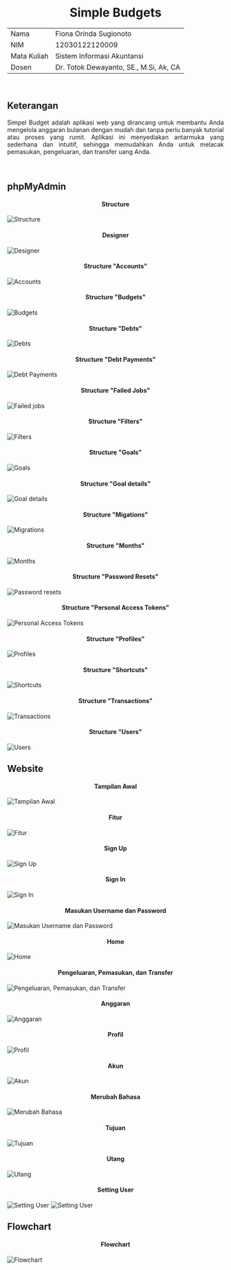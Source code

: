 <!DOCTYPE html>
<html>
<head>
  <h1 align="center">Simple Budgets</h1>
</head>
<body>

<table align="center">
  <tr><td>Nama</td><td>Fiona Orinda Sugionoto</td></tr>
  <tr><td>NIM</td><td>12030122120009</td></tr>
  <tr><td>Mata Kuliah</td><td>Sistem Informasi Akuntansi</td></tr>
  <tr><td>Dosen</td><td>Dr. Totok Dewayanto, SE., M.Si, Ak, CA</td></tr>
</table>

<br>

<h2>Keterangan</h2>
<p align="justify">Simpel Budget adalah aplikasi web yang dirancang untuk membantu Anda mengelola anggaran bulanan dengan mudah dan tanpa perlu banyak tutorial atau proses yang rumit. Aplikasi ini menyediakan antarmuka yang sederhana dan intuitif, sehingga memudahkan Anda untuk melacak pemasukan, pengeluaran, dan transfer uang Anda.</p>

<br>

<h2>phpMyAdmin</h2>

<h4 align="center">Structure</h4>
<img src="screenshots/structure.jpg" alt="Structure">

<h4 align="center">Designer</h4>
<img src="screenshots/designer.jpg" alt="Designer">

<h4 align="center">Structure "Accounts"</h4>
<img src="screenshots/accounts.jpg" alt="Accounts">

<h4 align="center">Structure "Budgets"</h4>
<img src="screenshots/budgets.jpg" alt="Budgets">

<h4 align="center">Structure "Debts"</h4>
<img src="screenshots/debts.jpg" alt="Debts">

<h4 align="center">Structure "Debt Payments"</h4>
<img src="screenshots/debt payments.jpg" alt="Debt Payments">

<h4 align="center">Structure "Failed Jobs"</h4>
<img src="screenshots/failed jobs.jpg" alt="Failed jobs">

<h4 align="center">Structure "Filters"</h4>
<img src="screenshots/filters.jpg" alt="Filters">

<h4 align="center">Structure "Goals"</h4>
<img src="screenshots/goals.jpg" alt="Goals">

<h4 align="center">Structure "Goal details"</h4>
<img src="screenshots/goal details.jpg" alt="Goal details">

<h4 align="center">Structure "Migations"</h4>
<img src="screenshots/migrations.jpg" alt="Migrations">

<h4 align="center">Structure "Months"</h4>
<img src="screenshots/months.jpg" alt="Months">

<h4 align="center">Structure "Password Resets"</h4>
<img src="screenshots/password resets.jpg" alt="Password resets">

<h4 align="center">Structure "Personal Access Tokens"</h4>
<img src="screenshots/personal access tokens.jpg" alt="Personal Access Tokens">

<h4 align="center">Structure "Profiles"</h4>
<img src="screenshots/profiles.jpg" alt="Profiles">

<h4 align="center">Structure "Shortcuts"</h4>
<img src="screenshots/shortcuts.jpg" alt="Shortcuts">

<h4 align="center">Structure "Transactions"</h4>
<img src="screenshots/transactions.jpg" alt="Transactions">

<h4 align="center">Structure "Users"</h4>
<img src="screenshots/users.jpg" alt="Users">

<br>

<h2>Website</h2>

<h4 align="center">Tampilan Awal</h4>
<img src="screenshots/website/simple budgets.png" alt="Tampilan Awal">

<h4 align="center">Fitur</h4>
<img src="screenshots/website/fitur.png" alt="Fitur">

<h4 align="center">Sign Up</h4>
<img src="screenshots/website/sign up.png" alt="Sign Up">

<h4 align="center">Sign In</h4>
<img src="screenshots/website/sign in.png" alt="Sign In">

<h4 align="center">Masukan Username dan Password</h4>
<img src="screenshots/website/admin.png" alt="Masukan Username dan Password">

<h4 align="center">Home</h4>
<img src="screenshots/website/home.png" alt="Home">

<h4 align="center">Pengeluaran, Pemasukan, dan Transfer</h4>
<img src="screenshots/website/input.png" alt="Pengeluaran, Pemasukan, dan Transfer">

<h4 align="center">Anggaran</h4>
<img src="screenshots/website/anggaran.png" alt="Anggaran">

<h4 align="center">Profil</h4>
<img src="screenshots/website/profil.png" alt="Profil">

<h4 align="center">Akun</h4>
<img src="screenshots/website/akun.png" alt="Akun">

<h4 align="center">Merubah Bahasa</h4>
<img src="screenshots/website/bahasa.png" alt="Merubah Bahasa">

<h4 align="center">Tujuan</h4>
<img src="screenshots/website/tujuan.png" alt="Tujuan">

<h4 align="center">Utang</h4>
<img src="screenshots/website/debt.png" alt="Utang">

<h4 align="center">Setting User</h4>
<img src="screenshots/website/user 1.png" alt="Setting User">
<img src="screenshots/website/user 2.png" alt="Setting User">

<br>

<h2>Flowchart</h2>

<h4 align="center">Flowchart</h4>
<img src="screenshots/flowchart.png" alt="Flowchart">
</body>
</html>

